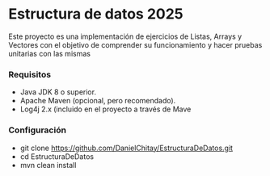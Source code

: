 # Estructura de datos 2025 #

Este proyecto es una implementación de ejercicios de Listas, Arrays y Vectores con el objetivo de comprender su funcionamiento y hacer pruebas unitarias con las mismas

### Requisitos

* Java JDK 8 o superior.
* Apache Maven (opcional, pero recomendado).
* Log4j 2.x (incluido en el proyecto a través de Mave

### Configuración

* git clone https://github.com/DanielChitay/EstructuraDeDatos.git
* cd EstructuraDeDatos
* mvn clean install

